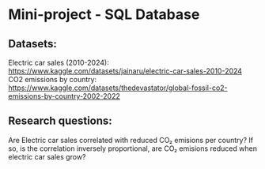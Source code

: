 # Mini-project - SQL Database

## Datasets:
Electric car sales (2010-2024): https://www.kaggle.com/datasets/jainaru/electric-car-sales-2010-2024 \
CO2 emissions by country: https://www.kaggle.com/datasets/thedevastator/global-fossil-co2-emissions-by-country-2002-2022

## Research questions:
Are Electric car sales correlated with reduced CO₂ emisions per country?
If so, is the correlation inversely proportional, are CO₂ emisions reduced when electric car sales grow?
